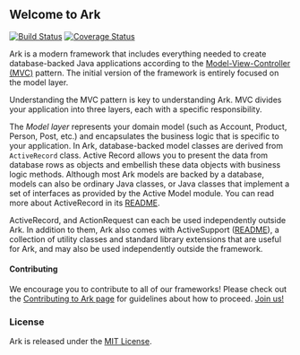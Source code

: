 ## Welcome to Ark

[![Build Status](https://api.travis-ci.org/arauk/ark.png)](https://travis-ci.org/arauk/ark)
[![Coverage Status](https://coveralls.io/repos/arauk/ark/badge.svg?branch=master&service=github)](https://coveralls.io/github/arauk/ark?branch=master)

Ark is a modern framework that includes everything needed to create
database-backed Java applications according to the
[Model-View-Controller (MVC)](http://en.wikipedia.org/wiki/Model-view-controller)
pattern. The initial version of the framework is entirely focused on the model
layer.

Understanding the MVC pattern is key to understanding Ark. MVC divides
your application into three layers, each with a specific responsibility.

The _Model layer_ represents your domain model (such as Account, Product,
Person, Post, etc.) and encapsulates the business logic that is specific to your
application. In Ark, database-backed model classes are derived from
`ActiveRecord` class. Active Record allows you to present the data from database
rows as objects and embellish these data objects with business logic methods.
Although most Ark models are backed by a database, models can also be ordinary
Java classes, or Java classes that implement a set of interfaces as provided by
the Active Model module. You can read more about ActiveRecord in its
[README](activerecord/README.md).

ActiveRecord, and ActionRequest can each be used independently outside
Ark. In addition to them, Ark also comes with ActiveSupport
([README](activesupport/README.md)), a collection of utility classes and
standard library extensions that are useful for Ark, and may also be used
independently outside the framework.


#### Contributing

We encourage you to contribute to all of our frameworks! Please check out the
[Contributing to Ark page](http://ark.arauk.com.br/contributing)
for guidelines about how to proceed.
[Join us!](http://ark.arauk.com.br/contributing/contributors)


### License

Ark is released under the
[MIT License](http://www.opensource.org/licenses/MIT).
